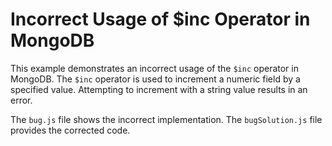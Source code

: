 # Incorrect Usage of $inc Operator in MongoDB
This example demonstrates an incorrect usage of the `$inc` operator in MongoDB. The `$inc` operator is used to increment a numeric field by a specified value.  Attempting to increment with a string value results in an error.

The `bug.js` file shows the incorrect implementation. The `bugSolution.js` file provides the corrected code.